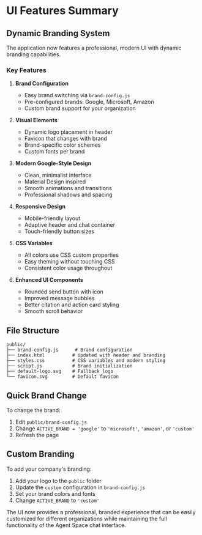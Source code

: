 # UI Features Summary

## Dynamic Branding System

The application now features a professional, modern UI with dynamic branding capabilities.

### Key Features

1. **Brand Configuration**
   - Easy brand switching via `brand-config.js`
   - Pre-configured brands: Google, Microsoft, Amazon
   - Custom brand support for your organization

2. **Visual Elements**
   - Dynamic logo placement in header
   - Favicon that changes with brand
   - Brand-specific color schemes
   - Custom fonts per brand

3. **Modern Google-Style Design**
   - Clean, minimalist interface
   - Material Design inspired
   - Smooth animations and transitions
   - Professional shadows and spacing

4. **Responsive Design**
   - Mobile-friendly layout
   - Adaptive header and chat container
   - Touch-friendly button sizes

5. **CSS Variables**
   - All colors use CSS custom properties
   - Easy theming without touching CSS
   - Consistent color usage throughout

6. **Enhanced UI Components**
   - Rounded send button with icon
   - Improved message bubbles
   - Better citation and action card styling
   - Smooth scroll behavior

## File Structure

```
public/
├── brand-config.js      # Brand configuration
├── index.html          # Updated with header and branding
├── styles.css          # CSS variables and modern styling
├── script.js           # Brand initialization
├── default-logo.svg    # Fallback logo
└── favicon.svg         # Default favicon
```

## Quick Brand Change

To change the brand:
1. Edit `public/brand-config.js`
2. Change `ACTIVE_BRAND = 'google'` to `'microsoft'`, `'amazon'`, or `'custom'`
3. Refresh the page

## Custom Branding

To add your company's branding:
1. Add your logo to the `public` folder
2. Update the `custom` configuration in `brand-config.js`
3. Set your brand colors and fonts
4. Change `ACTIVE_BRAND` to `'custom'`

The UI now provides a professional, branded experience that can be easily customized for different organizations while maintaining the full functionality of the Agent Space chat interface.